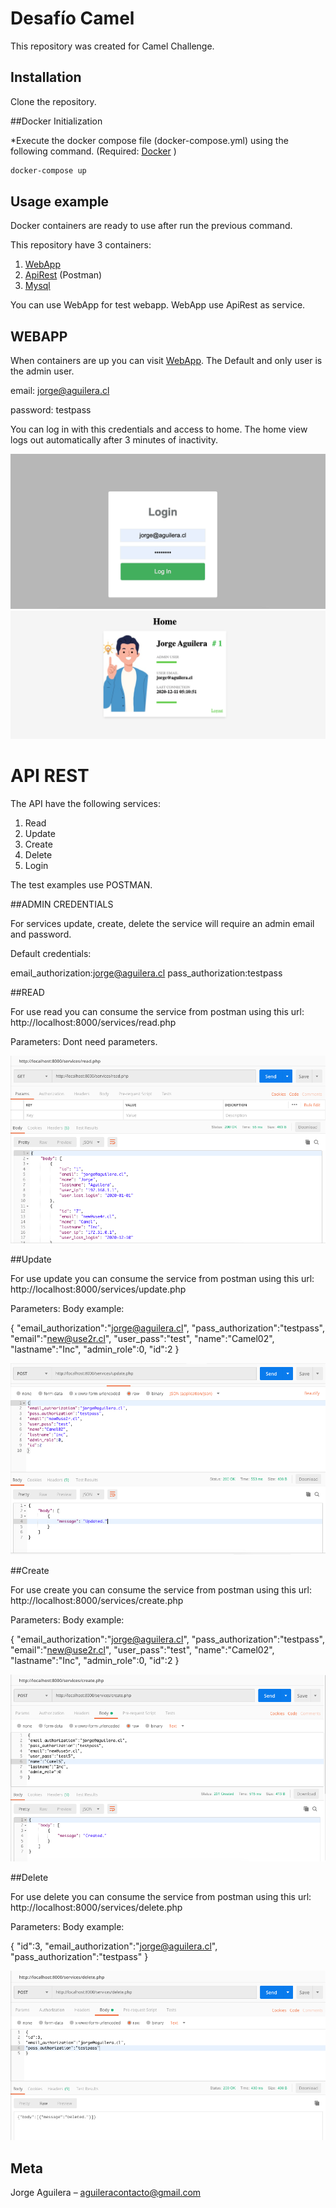 # Desafío Camel


This repository was created for Camel Challenge.
## Installation

Clone the repository.

##Docker Initialization

*Execute the docker compose file (docker-compose.yml) using the following command.
(Required: [Docker](https://docker.com/)
)
```sh
docker-compose up
```

## Usage example

Docker containers are ready to use after run the previous command.

This repository have 3 containers:
1. [WebApp](https://localhost:9000/)
2. [ApiRest](https://localhost:8000/) (Postman)
3. [Mysql](https://localhost:3306/)

You can use WebApp for test webapp. WebApp use ApiRest as service.

## WEBAPP

When containers are up you can visit [WebApp](https://localhost:9000/).
The Default and only user is the admin user.

email: jorge@aguilera.cl

password: testpass

You can log in with this credentials and access to home. The home view  logs out automatically after 3 minutes of inactivity.

![](login.png)
![](home.png)

# API REST 

The API have the following services:
1. Read
2. Update
3. Create
4. Delete
5. Login

The test examples use POSTMAN.

##ADMIN CREDENTIALS

For services update, create, delete the service will require an admin email and password.

Default credentials:

email_authorization:jorge@aguilera.cl
pass_authorization:testpass

##READ

For use read you can consume the service from postman using this url:
http://localhost:8000/services/read.php

Parameters: Dont need parameters.

![](read-postman.png)

##Update

For use update you can consume the service from postman using this url:
http://localhost:8000/services/update.php

Parameters: Body example:

{
"email_authorization":"jorge@aguilera.cl",
"pass_authorization":"testpass",
"email":"new@use2r.cl",
"user_pass":"test",
"name":"Camel02",
"lastname":"Inc",
"admin_role":0,
"id":2
}

![](update-postman.png)

##Create

For use create you can consume the service from postman using this url:
http://localhost:8000/services/create.php

Parameters: Body example:

{
"email_authorization":"jorge@aguilera.cl",
"pass_authorization":"testpass",
"email":"new@use2r.cl",
"user_pass":"test",
"name":"Camel02",
"lastname":"Inc",
"admin_role":0,
"id":2
}

![](create-postman.png)

##Delete

For use delete you can consume the service from postman using this url:
http://localhost:8000/services/delete.php

Parameters: Body example:

{
"id":3,
"email_authorization":"jorge@aguilera.cl",
"pass_authorization":"testpass"
}

![](delete-postman.png)



## Meta

Jorge Aguilera – aguileracontacto@gmail.com

